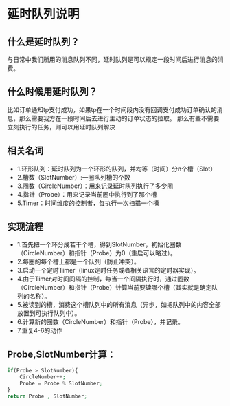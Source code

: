 # 延时队列说明 #

## 什么是延时队列？ ##
与日常中我们所用的消息队列不同，延时队列是可以规定一段时间后进行消息的消费。

## 什么时候用延时队列？ ##
比如订单通知tp支付成功，如果tp在一个时间段内没有回调支付成功订单确认的消息，那么需要我方在一段时间后去进行主动的订单状态的拉取。
那么有些不需要立刻执行的任务，则可以用延时队列解决

## 相关名词 ##
- 1.环形队列：延时队列为一个环形的队列，并均等（时间）分n个槽（Slot）
- 2.槽数（SlotNumber）:一圈队列槽的个数
- 3.圈数（CircleNumber）：用来记录延时队列执行了多少圈
- 4.指针（Probe）：用来记录当前圈中执行到了那个槽
- 5.Timer：时间维度的控制者，每执行一次扫描一个槽

## 实现流程 ##
- 1.首先把一个环分成若干个槽，得到SlotNumber，初始化圈数（CircleNumber）和指针（Probe）为0（重启可以略过）。
- 2.每圈的每个槽上都是一个队列（防止冲突）。
- 3.启动一个定时Timer（linux定时任务或者相关语言的定时器实现）。
- 4.由于Timer对时间间隔的控制，每当一个间隔执行时，通过圈数（CircleNumber）和指针（Probe）计算当前要读哪个槽（其实就是确定队列的名称）。
- 5.被读到的槽，消费这个槽队列中的所有消息（异步，如把队列中的内容全部放置到可执行队列中）。
- 6.计算新的圈数（CircleNumber）和指针（Probe），并记录。
- 7.重复4-6的动作

## Probe,SlotNumber计算： ##
```php
if(Probe > SlotNumber){
    CircleNumber++;
    Probe = Probe % SlotNumber;
}
return Probe , SlotNumber;
```
